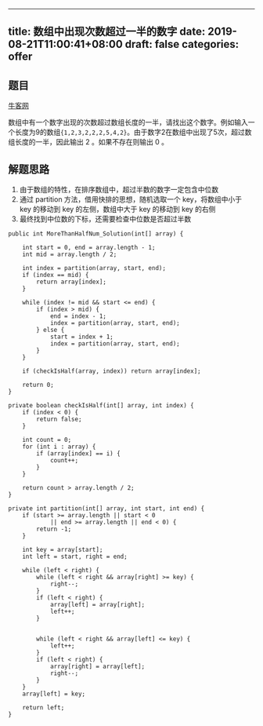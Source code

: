 
---
title: 数组中出现次数超过一半的数字
date: 2019-08-21T11:00:41+08:00
draft: false
categories: offer
---


## 题目

[牛客网](https://www.nowcoder.com/practice/e8a1b01a2df14cb2b228b30ee6a92163?tpId=13&tqId=11181&rp=1&ru=%2Fta%2Fcoding-interviews&qru=%2Fta%2Fcoding-interviews%2Fquestion-ranking&tPage=2)

数组中有一个数字出现的次数超过数组长度的一半，请找出这个数字。例如输入一个长度为9的数组`{1,2,3,2,2,2,5,4,2}`。由于数字2在数组中出现了5次，超过数组长度的一半，因此输出 2 。如果不存在则输出 0 。

## 解题思路

  1. 由于数组的特性，在排序数组中，超过半数的数字一定包含中位数
  2. 通过 partition 方法，借用快排的思想，随机选取一个 key，将数组中小于 key 的移动到 key 的左侧，数组中大于 key 的移动到 key 的右侧
  3. 最终找到中位数的下标，还需要检查中位数是否超过半数

```
public int MoreThanHalfNum_Solution(int[] array) {

    int start = 0, end = array.length - 1;
    int mid = array.length / 2;

    int index = partition(array, start, end);
    if (index == mid) {
        return array[index];
    }

    while (index != mid && start <= end) {
        if (index > mid) {
            end = index - 1;
            index = partition(array, start, end);
        } else {
            start = index + 1;
            index = partition(array, start, end);
        }
    }

    if (checkIsHalf(array, index)) return array[index];

    return 0;
}

private boolean checkIsHalf(int[] array, int index) {
    if (index < 0) {
        return false;
    }

    int count = 0;
    for (int i : array) {
        if (array[index] == i) {
            count++;
        }
    }

    return count > array.length / 2;
}

private int partition(int[] array, int start, int end) {
    if (start >= array.length || start < 0
            || end >= array.length || end < 0) {
        return -1;
    }

    int key = array[start];
    int left = start, right = end;

    while (left < right) {
        while (left < right && array[right] >= key) {
            right--;
        }
        if (left < right) {
            array[left] = array[right];
            left++;
        }


        while (left < right && array[left] <= key) {
            left++;
        }
        if (left < right) {
            array[right] = array[left];
            right--;
        }
    }
    array[left] = key;

    return left;
}
```
